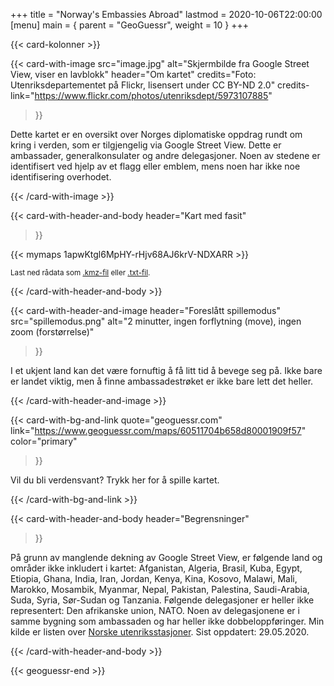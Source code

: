+++
title = "Norway's Embassies Abroad"
lastmod = 2020-10-06T22:00:00
[menu]
main = { parent = "GeoGuessr", weight = 10 }
+++

<!-- markdownlint-disable MD033 -->

{{< card-kolonner >}}

{{< card-with-image
 src="image.jpg"
 alt="Skjermbilde fra Google Street View, viser en lavblokk"
 header="Om kartet"
 credits="Foto: Utenriksdepartementet på Flickr, lisensert under CC BY-ND 2.0"
 credits-link="https://www.flickr.com/photos/utenriksdept/5973107885"
>}}

Dette kartet er en oversikt over Norges diplomatiske oppdrag rundt om kring i verden,
som er tilgjengelig via Google Street View. Dette er ambassader, generalkonsulater og andre
delegasjoner. Noen av stedene er identifisert ved hjelp av et flagg eller emblem, mens noen
har ikke noe identifisering overhodet.

{{< /card-with-image >}}

{{< card-with-header-and-body
 header="Kart med fasit"
>}}

{{< mymaps 1apwKtgl6MpHY-rHjv68AJ6krV-NDXARR >}}

<small>Last ned rådata som
<a href="rawdata.kmz">.kmz-fil</a> eller <a href="rawdatatxt.txt">.txt-fil</a>.</small>

{{< /card-with-header-and-body >}}

{{< card-with-header-and-image
 header="Foreslått spillemodus"
 src="spillemodus.png"
 alt="2 minutter, ingen forflytning (move), ingen zoom (forstørrelse)"
>}}

I et ukjent land kan det være fornuftig å få litt tid å bevege seg på. Ikke bare er landet
viktig, men å finne ambassadestrøket er ikke bare lett det heller.

{{< /card-with-header-and-image >}}

{{< card-with-bg-and-link
 quote="geoguessr.com"
 link="https://www.geoguessr.com/maps/60511704b658d80001909f57"
 color="primary"
>}}

Vil du bli verdensvant? Trykk her for å spille kartet.

{{< /card-with-bg-and-link >}}

{{< card-with-header-and-body
 header="Begrensninger"
>}}

På grunn av manglende dekning av Google Street View, er følgende land og områder ikke inkludert
i kartet: Afganistan, Algeria, Brasil, Kuba, Egypt, Etiopia, Ghana, India, Iran, Jordan, Kenya,
Kina, Kosovo, Malawi, Mali, Marokko, Mosambik, Myanmar, Nepal, Pakistan, Palestina,
Saudi-Arabia, Suda, Syria, Sør-Sudan og Tanzania. Følgende delegasjoner er heller ikke
representert: Den afrikanske union, NATO. Noen av delegasjonene er i samme bygning som
ambassaden og har heller ikke dobbeloppføringer. Min kilde er listen over
<a href="https://www.regjeringen.no/no/dep/ud/org/utenriksstasjoner/id524467/">Norske
utenriksstasjoner</a>. Sist oppdatert: 29.05.2020.

{{< /card-with-header-and-body >}}

{{< geoguessr-end >}}

